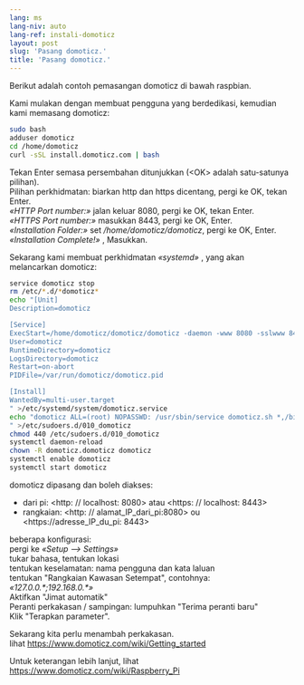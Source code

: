 ```yaml
---
lang: ms
lang-niv: auto
lang-ref: instali-domoticz
layout: post
slug: 'Pasang domoticz.'
title: 'Pasang domoticz.'
---
```


Berikut adalah contoh pemasangan domoticz di bawah raspbian.

Kami mulakan dengan membuat pengguna yang berdedikasi, kemudian kami memasang domoticz:
```bash
sudo bash
adduser domoticz
cd /home/domoticz
curl -sSL install.domoticz.com | bash
```
Tekan Enter semasa persembahan ditunjukkan (\<OK> adalah satu-satunya pilihan).  
Pilihan perkhidmatan: biarkan http dan https dicentang, pergi ke OK, tekan Enter.  
_«HTTP Port number:»_ jalan keluar 8080, pergi ke OK, tekan Enter.  
_«HTTPS Port number:»_ masukkan 8443, pergi ke OK, Enter.  
_«Installation Folder:»_ set _/home/domoticz/domoticz_, pergi ke OK, Enter.  
_«Installation Complete!»_  , Masukkan.


Sekarang kami membuat perkhidmatan _«systemd»_ , yang akan melancarkan domoticz:
```bash
service domoticz stop
rm /etc/*.d/*domoticz*
echo "[Unit]
Description=domoticz

[Service]
ExecStart=/home/domoticz/domoticz/domoticz -daemon -www 8080 -sslwww 8443 -pidfile /var/run/domoticz/domoticz.pid
User=domoticz
RuntimeDirectory=domoticz
LogsDirectory=domoticz
Restart=on-abort
PIDFile=/var/run/domoticz/domoticz.pid

[Install]
WantedBy=multi-user.target
" >/etc/systemd/system/domoticz.service
echo "domoticz ALL=(root) NOPASSWD: /usr/sbin/service domoticz.sh *,/bin/systemctl stop domoticz.service,/bin/systemctl start domoticz.service
" >/etc/sudoers.d/010_domoticz
chmod 440 /etc/sudoers.d/010_domoticz
systemctl daemon-reload
chown -R domoticz.domoticz domoticz
systemctl enable domoticz
systemctl start domoticz
```

domoticz dipasang dan boleh diakses:
* dari pi: <http: // localhost: 8080> atau <https: // localhost: 8443>
* rangkaian: <http: // alamat_IP_dari_pi:8080> ou <https://adresse_IP_du_pi: 8443>

beberapa konfigurasi:  
pergi ke _«Setup --> Settings»_  
tukar bahasa, tentukan lokasi  
tentukan keselamatan: nama pengguna dan kata laluan  
tentukan "Rangkaian Kawasan Setempat", contohnya: _«127.0.0.\*;192.168.0.*»_  
Aktifkan "Jimat automatik"  
Peranti perkakasan / sampingan: lumpuhkan "Terima peranti baru"  
Klik "Terapkan parameter".  

Sekarang kita perlu menambah perkakasan.  
lihat <https://www.domoticz.com/wiki/Getting_started>


Untuk keterangan lebih lanjut,
lihat <https://www.domoticz.com/wiki/Raspberry_Pi>

